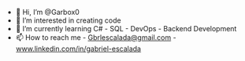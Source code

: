 - 👋 Hi, I’m @Garbox0
- 👀 I’m interested in creating code
- 🌱 I’m currently learning C# - SQL - DevOps - Backend Development
- 📫 How to reach me - Gbrlescalada@gmail.com - www.linkedin.com/in/gabriel-escalada
